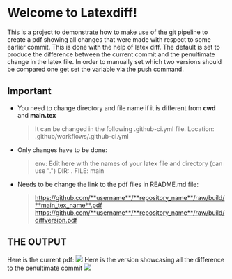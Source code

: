 # Welcome to Latexdiff!

This is a project to demonstrate how to make use of the git pipeline to create a pdf showing all
changes that were made with respect to some earlier commit. This is done with the help of latex diff.
The default is set to produce the difference between the current commit and
the penultimate change in the latex file.
In order to manually set which two versions should be compared one get set
the variable via the push command.

##  Important

- You need to change directory and file name if it is different from **cwd** and **main.tex**
  >  It can be changed in the following .github-ci.yml file. 
  >  Location: .github/workflows/.github-ci.yml
-  Only changes have to be done:
   > env:
    > Edit here with the names of your latex file and directory (can use ".")
	>DIR: .
    >    FILE: main
 - Needs to be change the link to the pdf files in README.md file:
   > https://github.com/**username**/**repository_name**/raw/build/**main_tex_name**.pdf
   >https://github.com/**username**/**repository_name**/raw/build/diffversion.pdf
## THE OUTPUT
Here is the current pdf:
[![](https://img.shields.io/badge/Download-pdf-red)](https://github.com/ikrom96git/latexdiff_readme/raw/build/main.pdf)
Here is the version showcasing all the difference to the penultimate commit
[![](https://img.shields.io/badge/Download-pdf-red)](https://github.com/ikrom96git/latexdiff_readme/raw/build/diffversion.pdf)
